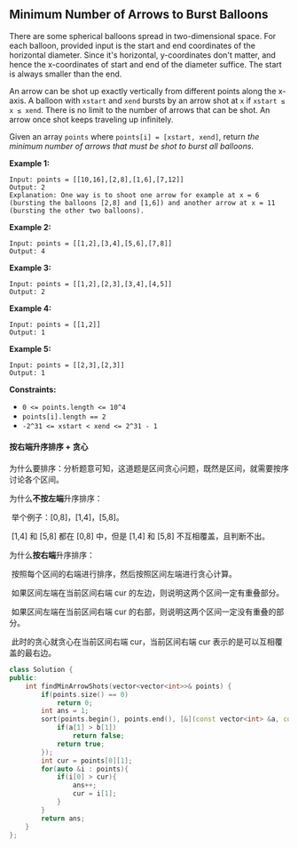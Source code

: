 ## Minimum Number of Arrows to Burst Balloons

There are some spherical balloons spread in two-dimensional space. For each balloon, provided input is the start and end coordinates of the horizontal diameter. Since it's horizontal, y-coordinates don't matter, and hence the x-coordinates of start and end of the diameter suffice. The start is always smaller than the end.

An arrow can be shot up exactly vertically from different points along the x-axis. A balloon with `xstart` and `xend` bursts by an arrow shot at `x` if `xstart ≤ x ≤ xend`. There is no limit to the number of arrows that can be shot. An arrow once shot keeps traveling up infinitely.

Given an array `points` where `points[i] = [xstart, xend]`, return *the minimum number of arrows that must be shot to burst all balloons*.

**Example 1:**

```
Input: points = [[10,16],[2,8],[1,6],[7,12]]
Output: 2
Explanation: One way is to shoot one arrow for example at x = 6 (bursting the balloons [2,8] and [1,6]) and another arrow at x = 11 (bursting the other two balloons).
```

**Example 2:**

```
Input: points = [[1,2],[3,4],[5,6],[7,8]]
Output: 4
```

**Example 3:**

```
Input: points = [[1,2],[2,3],[3,4],[4,5]]
Output: 2
```

**Example 4:**

```
Input: points = [[1,2]]
Output: 1
```

**Example 5:**

```
Input: points = [[2,3],[2,3]]
Output: 1
```

**Constraints:**

- `0 <= points.length <= 10^4`
- `points[i].length == 2`
- `-2^31 <= xstart < xend <= 2^31 - 1`

#### 按右端升序排序 + 贪心

为什么要排序：分析题意可知，这道题是区间贪心问题，既然是区间，就需要按序讨论各个区间。

为什么**不按左端**升序排序：

​		举个例子：\[0,8\]，\[1,4\]，\[5,8\]。

​		\[1,4\] 和 \[5,8\] 都在 \[0,8\] 中，但是 \[1,4\] 和 \[5,8\] 不互相覆盖，且判断不出。

为什么**按右端**升序排序：

​		按照每个区间的右端进行排序，然后按照区间左端进行贪心计算。

​		如果区间左端在当前区间右端 cur 的左边，则说明这两个区间一定有重叠部分。

​		如果区间左端在当前区间右端 cur 的右部，则说明这两个区间一定没有重叠的部分。

​		此时的贪心就贪心在当前区间右端 cur，当前区间右端 cur 表示的是可以互相覆盖的最右边。

```c++
class Solution {
public:
    int findMinArrowShots(vector<vector<int>>& points) {
        if(points.size() == 0)
            return 0;
        int ans = 1;
        sort(points.begin(), points.end(), [&](const vector<int> &a, const vector<int> &b){
            if(a[1] > b[1])
                return false;
            return true;
        });
        int cur = points[0][1];
        for(auto &i : points){
            if(i[0] > cur){
                ans++;
                cur = i[1];
            }
        }
        return ans;
    }
};
```

